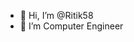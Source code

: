 - 👋 Hi, I’m @Ritik58
- 👀 I’m Computer Engineer


<!---
Ritik58/Ritik58 is a ✨ special ✨ repository because its `README.md` (this file) appears on your GitHub profile.
You can click the Preview link to take a look at your changes.
--->
